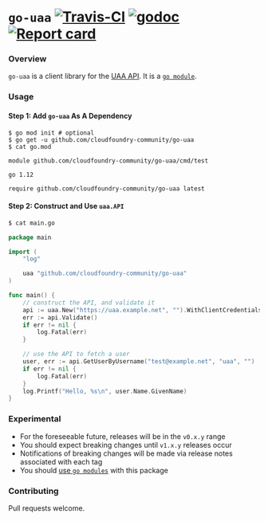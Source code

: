 # `go-uaa` [![Travis-CI](https://travis-ci.org/cloudfoundry-community/go-uaa.svg)](https://travis-ci.org/cloudfoundry-community/go-uaa) [![godoc](https://godoc.org/github.com/cloudfoundry-community/go-uaa?status.svg)](http://godoc.org/github.com/cloudfoundry-community/go-uaa) [![Report card](https://goreportcard.com/badge/github.com/cloudfoundry-community/go-uaa)](https://goreportcard.com/report/github.com/cloudfoundry-community/go-uaa)

### Overview

`go-uaa` is a client library for the [UAA API](https://docs.cloudfoundry.org/api/uaa/). It is a [`go module`](https://github.com/golang/go/wiki/Modules).

### Usage

#### Step 1: Add `go-uaa` As A Dependency
```
$ go mod init # optional
$ go get -u github.com/cloudfoundry-community/go-uaa
$ cat go.mod
```

```
module github.com/cloudfoundry-community/go-uaa/cmd/test

go 1.12

require github.com/cloudfoundry-community/go-uaa latest
```

#### Step 2: Construct and Use `uaa.API`

```bash
$ cat main.go
```

```go
package main

import (
	"log"

	uaa "github.com/cloudfoundry-community/go-uaa"
)

func main() {
	// construct the API, and validate it
	api := uaa.New("https://uaa.example.net", "").WithClientCredentials("client-id", "client-secret", uaa.JSONWebToken)
	err := api.Validate()
	if err != nil {
		log.Fatal(err)
	}

	// use the API to fetch a user
	user, err := api.GetUserByUsername("test@example.net", "uaa", "")
	if err != nil {
		log.Fatal(err)
	}
	log.Printf("Hello, %s\n", user.Name.GivenName)
}
```

### Experimental

* For the foreseeable future, releases will be in the `v0.x.y` range
* You should expect breaking changes until `v1.x.y` releases occur
* Notifications of breaking changes will be made via release notes associated with each tag
* You should [use `go modules`](https://blog.golang.org/using-go-modules) with this package

### Contributing

Pull requests welcome.
